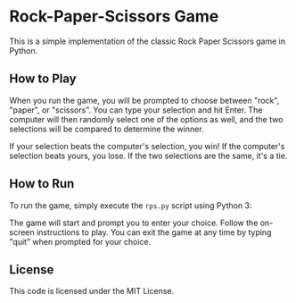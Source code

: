 # Rock-Paper-Scissors Game

This is a simple implementation of the classic Rock Paper Scissors game in Python. 

## How to Play

When you run the game, you will be prompted to choose between "rock", "paper", or "scissors". You can type your selection and hit Enter. The computer will then randomly select one of the options as well, and the two selections will be compared to determine the winner.

If your selection beats the computer's selection, you win! If the computer's selection beats yours, you lose. If the two selections are the same, it's a tie. 

## How to Run

To run the game, simply execute the `rps.py` script using Python 3:

The game will start and prompt you to enter your choice. Follow the on-screen instructions to play. You can exit the game at any time by typing "quit" when prompted for your choice.

## License

This code is licensed under the MIT License.


